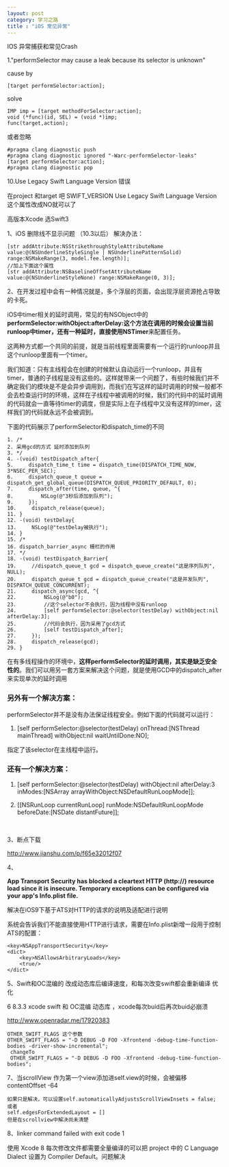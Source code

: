 ```yaml
---
layout: post
category: 学习之路
title : "iOS 常见异常"
---
```


IOS 异常捕获和常见Crash

1."performSelector may cause a leak because its selector is unknown"

cause by 

```
[target performSelector:action];
```

solve 

```
IMP imp = [target methodForSelector:action];
void (*func)(id, SEL) = (void *)imp;
func(target,action);
```

或者忽略

```
#pragma clang diagnostic push
#pragma clang diagnostic ignored "-Warc-performSelector-leaks"
[target performSelector:action];
#pragma clang diagnostic pop
```



10.Use Legacy Swift Language Version  错误    

在project  和target 吧 SWIFT_VERSION   Use Legacy Swift Language Version   这个属性改成NO就可以了

高版本Xcode 选Swift3



1、iOS 删除线不显示问题 （10.3以后） 解决办法：

```
[str addAttribute:NSStrikethroughStyleAttributeName value:@(NSUnderlineStyleSingle | NSUnderlinePatternSolid) range:NSMakeRange(3, model.fee.length)];
//加上下面这个属性
[str addAttribute:NSBaselineOffsetAttributeName value:@(NSUnderlineStyleNone) range:NSMakeRange(0, 3)];
```



2、在开发过程中会有一种情况就是，多个浮层的页面，会出现浮层资源抢占导致的卡死。

iOS中timer相关的延时调用，常见的有NSObject中的**performSelector:withObject:afterDelay:**这个方法在调用的时候会设置当前runloop中timer，还有一种延时，直接使用**NSTimer**来配置任务。

这两种方式都一个共同的前提，就是当前线程里面需要有一个运行的runloop并且这个runloop里面有一个timer。

我们知道：只有主线程会在创建的时候默认自动运行一个runloop，并且有timer，普通的子线程是没有这些的。这样就带来一个问题了，有些时候我们并不确定我们的模块是不是会异步调用到，而我们在写这样的延时调用的时候一般都不会去检查运行时的环境，这样在子线程中被调用的时候，我们的代码中的延时调用的代码就会一直等待timer的调度，但是实际上在子线程中又没有这样的timer，这样我们的代码就永远不会被调到。

下面的代码展示了performSelector和dispatch_time的不同

```
1. /* 
2. 采用gcd的方式 延时添加到队列 
3. */  
4. -(void) testDispatch_after{  
5.     dispatch_time_t time = dispatch_time(DISPATCH_TIME_NOW, 3*NSEC_PER_SEC);  
6.     dispatch_queue_t queue = dispatch_get_global_queue(DISPATCH_QUEUE_PRIORITY_DEFAULT, 0);  
7.     dispatch_after(time, queue, ^{  
8.         NSLog(@"3秒后添加到队列");  
9.     });  
10.     dispatch_release(queue);  
11. }  
12. -(void) testDelay{  
13.     NSLog(@"testDelay被执行");  
14. }  
15. /* 
16. dispatch_barrier_async 栅栏的作用 
17. */  
18. -(void) testDispatch_Barrier{  
19.     //dispatch_queue_t gcd = dispatch_queue_create("这是序列队列", NULL);  
20.     dispatch_queue_t gcd = dispatch_queue_create("这是并发队列", DISPATCH_QUEUE_CONCURRENT);  
21.     dispatch_async(gcd, ^{  
22.         NSLog(@"b0");  
23.         //这个selector不会执行，因为线程中没有runloop  
24.         [self performSelector:@selector(testDelay) withObject:nil afterDelay:3];  
25.         //代码会执行，因为采用了gcd方式  
26.         [self testDispatch_after];  
27.     });  
28.     dispatch_release(gcd);  
29. }  
```



在有多线程操作的环境中，**这样performSelector的延时调用，其实是缺乏安全性的**。我们可以用另一套方案来解决这个问题，就是使用GCD中的dispatch_after来实现单次的延时调用

### 另外有一个解决方案：

performSelector并不是没有办法保证线程安全。例如下面的代码就可以运行：

1. [self performSelector:@selector(testDelay) onThread:[NSThread mainThread] withObject:nil waitUntilDone:NO];  

指定了该selector在主线程中运行。

### 还有一个解决方案：

1. [self performSelector:@selector(testDelay) withObject:nil afterDelay:3 inModes:[NSArray arrayWithObject:NSDefaultRunLoopMode]];  

2. [[NSRunLoop currentRunLoop] runMode:NSDefaultRunLoopMode beforeDate:[NSDate distantFuture]];  

   ​

3、断点下载

http://www.jianshu.com/p/f65e32012f07



4、

**App Transport Security has blocked a cleartext HTTP (http://) resource load since it is insecure. Temporary exceptions can be configured via your app's Info.plist file.**



解决在iOS9下基于ATS对HTTP的请求的说明及适配进行说明

系统会告诉我们不能直接使用HTTP进行请求，需要在Info.plist新增一段用于控制ATS的配置：

```
<key>NSAppTransportSecurity</key>
<dict>
    <key>NSAllowsArbitraryLoads</key>
    <true/>
</dict>
```
5、Swift和OC混编的 改成动态库后编译速度，和每次改变swift都会重新编译 优化



6  8.3.3 xcode swift 和 OC混编 动态库 ，xcode每次buid后再次buid必崩溃

http://www.openradar.me/17920383

```
OTHER_SWIFT_FLAGS 这个参数
OTHER_SWIFT_FLAGS = "-D DEBUG -D FOO -Xfrontend -debug-time-function-bodies -driver-show-incremental";
 changeTo
 OTHER_SWIFT_FLAGS = "-D DEBUG -D FOO -Xfrontend -debug-time-function-bodies";
```



7、当scrollView 作为第一个view添加进self.view的时候，会被偏移contentOffset -64

```
如果只是解决，可以设置self.automaticallyAdjustsScrollViewInsets = false; 或者
self.edgesForExtendedLayout = [] 
但是在scrollview中解决尚未清楚
```



8、linker command failed with exit code 1





使用 Xcode 8 每次修改文件都需要全量编译的可以把 project 中的 C Language Dialect 设置为 Compiler Default。问题解决 

